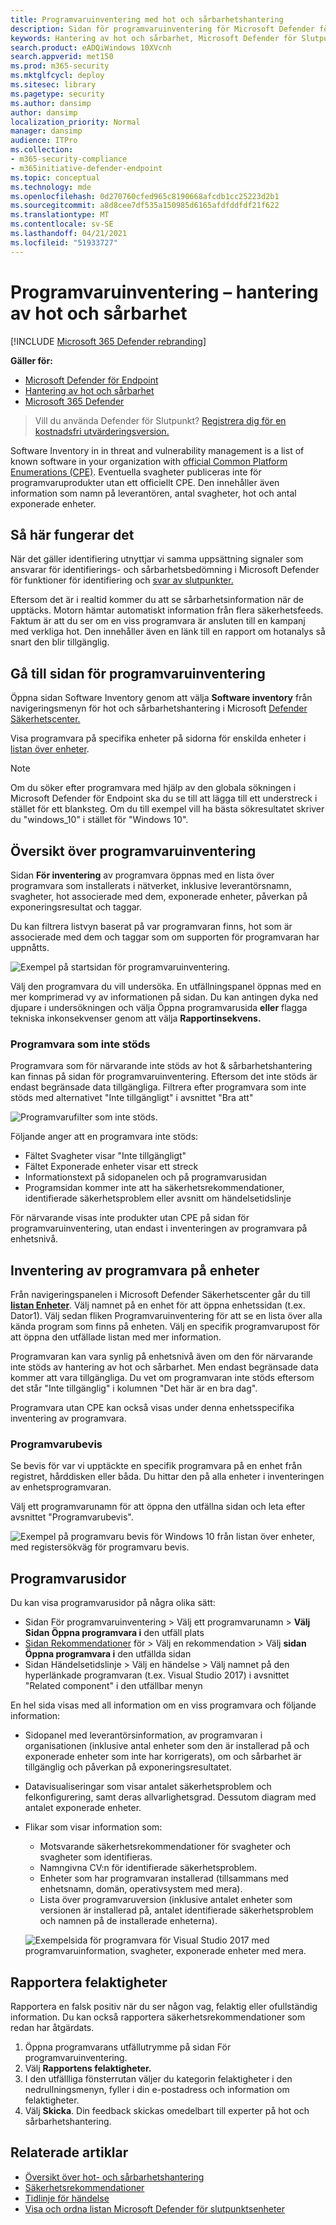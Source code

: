 ```yaml
---
title: Programvaruinventering med hot och sårbarhetshantering
description: Sidan för programvaruinventering för Microsoft Defender för Endpoints hot och sårbarhetshantering visar hur många svagheter och svagheter som har upptäckts i programvaran.
keywords: Hantering av hot och sårbarhet, Microsoft Defender för Slutpunkt, Microsoft Defender för programvaruinventering av slutpunkter, Microsoft Defender för slutpunktshot & sårbarhetshantering, Microsoft Defender för slutpunktshot & inventering av sårbarhetshanteringsprogram, Microsoft Defender för Endpoint tvm-programinventering, inventering av TVM-programvara
search.product: eADQiWindows 10XVcnh
search.appverid: met150
ms.prod: m365-security
ms.mktglfcycl: deploy
ms.sitesec: library
ms.pagetype: security
ms.author: dansimp
author: dansimp
localization_priority: Normal
manager: dansimp
audience: ITPro
ms.collection:
- m365-security-compliance
- m365initiative-defender-endpoint
ms.topic: conceptual
ms.technology: mde
ms.openlocfilehash: 0d270760cfed965c8190668afcdb1cc25223d2b1
ms.sourcegitcommit: a8d8cee7df535a150985d6165afdfddfdf21f622
ms.translationtype: MT
ms.contentlocale: sv-SE
ms.lasthandoff: 04/21/2021
ms.locfileid: "51933727"
---
```

# <a name="software-inventory---threat-and-vulnerability-management"></a>Programvaruinventering – hantering av hot och sårbarhet

[!INCLUDE [Microsoft 365 Defender rebranding](../../includes/microsoft-defender.md)]

**Gäller för:**
- [Microsoft Defender för Endpoint](https://go.microsoft.com/fwlink/?linkid=2154037)
- [Hantering av hot och sårbarhet](next-gen-threat-and-vuln-mgt.md)
- [Microsoft 365 Defender](https://go.microsoft.com/fwlink/?linkid=2118804)

>Vill du använda Defender för Slutpunkt? [Registrera dig för en kostnadsfri utvärderingsversion.](https://www.microsoft.com/microsoft-365/windows/microsoft-defender-atp?ocid=docs-wdatp-portaloverview-abovefoldlink)

Software Inventory in in threat and vulnerability management is a list of known software in your organization with [official Common Platform Enumerations (CPE)](https://nvd.nist.gov/products/cpe). Eventuella svagheter publiceras inte för programvaruprodukter utan ett officiellt CPE. Den innehåller även information som namn på leverantören, antal svagheter, hot och antal exponerade enheter.

## <a name="how-it-works"></a>Så här fungerar det

När det gäller identifiering utnyttjar vi samma uppsättning signaler som ansvarar för identifierings- och sårbarhetsbedömning i Microsoft Defender för funktioner för identifiering och [svar av slutpunkter.](overview-endpoint-detection-response.md)

Eftersom det är i realtid kommer du att se sårbarhetsinformation när de upptäcks. Motorn hämtar automatiskt information från flera säkerhetsfeeds. Faktum är att du ser om en viss programvara är ansluten till en kampanj med verkliga hot. Den innehåller även en länk till en rapport om hotanalys så snart den blir tillgänglig.

## <a name="navigate-to-the-software-inventory-page"></a>Gå till sidan för programvaruinventering

Öppna sidan Software Inventory genom att välja **Software inventory** från navigeringsmenyn för hot och sårbarhetshantering i Microsoft [Defender Säkerhetscenter.](portal-overview.md)

Visa programvara på specifika enheter på sidorna för enskilda enheter i [listan över enheter](machines-view-overview.md).

>[!NOTE]
>Om du söker efter programvara med hjälp av den globala sökningen i Microsoft Defender för Endpoint ska du se till att lägga till ett understreck i stället för ett blanksteg. Om du till exempel vill ha bästa sökresultatet skriver du "windows_10" i stället för "Windows 10".

## <a name="software-inventory-overview"></a>Översikt över programvaruinventering

Sidan **För inventering** av programvara öppnas med en lista över programvara som installerats i nätverket, inklusive leverantörsnamn, svagheter, hot associerade med dem, exponerade enheter, påverkan på exponeringsresultat och taggar.

Du kan filtrera listvyn baserat på var programvaran finns, hot som är associerade med dem och taggar som om supporten för programvaran har uppnåtts.

![Exempel på startsidan för programvaruinventering.](images/tvm-software-inventory.png)

Välj den programvara du vill undersöka. En utfällningspanel öppnas med en mer komprimerad vy av informationen på sidan. Du kan antingen dyka ned djupare i undersökningen och välja Öppna programvarusida **eller** flagga tekniska inkonsekvenser genom att välja **Rapportinsekvens.**

### <a name="software-that-isnt-supported"></a>Programvara som inte stöds

Programvara som för närvarande inte stöds av hot & sårbarhetshantering kan finnas på sidan för programvaruinventering. Eftersom det inte stöds är endast begränsade data tillgängliga. Filtrera efter programvara som inte stöds med alternativet "Inte tillgängligt" i avsnittet "Bra att"

![Programvarufilter som inte stöds.](images/tvm-unsupported-software-filter.png)

Följande anger att en programvara inte stöds:

- Fältet Svagheter visar "Inte tillgängligt"
- Fältet Exponerade enheter visar ett streck
- Informationstext på sidopanelen och på programvarusidan
- Programsidan kommer inte att ha säkerhetsrekommendationer, identifierade säkerhetsproblem eller avsnitt om händelsetidslinje

För närvarande visas inte produkter utan CPE på sidan för programvaruinventering, utan endast i inventeringen av programvara på enhetsnivå.

## <a name="software-inventory-on-devices"></a>Inventering av programvara på enheter

Från navigeringspanelen i Microsoft Defender Säkerhetscenter går du till **[listan Enheter](machines-view-overview.md)**. Välj namnet på en enhet för att öppna enhetssidan  (t.ex. Dator1). Välj sedan fliken Programvaruinventering för att se en lista över alla kända program som finns på enheten. Välj en specifik programvarupost för att öppna den utfällade listan med mer information.

Programvaran kan vara synlig på enhetsnivå även om den för närvarande inte stöds av hantering av hot och sårbarhet. Men endast begränsade data kommer att vara tillgängliga. Du vet om programvaran inte stöds eftersom det står "Inte tillgänglig" i kolumnen "Det här är en bra dag".

Programvara utan CPE kan också visas under denna enhetsspecifika inventering av programvara.

### <a name="software-evidence"></a>Programvarubevis

Se bevis för var vi upptäckte en specifik programvara på en enhet från registret, hårddisken eller båda. Du hittar den på alla enheter i inventeringen av enhetsprogramvaran.

Välj ett programvarunamn för att öppna den utfällna sidan och leta efter avsnittet "Programvarubevis".

![Exempel på programvaru bevis för Windows 10 från listan över enheter, med registersökväg för programvaru bevis.](images/tvm-software-evidence.png)

## <a name="software-pages"></a>Programvarusidor

Du kan visa programvarusidor på några olika sätt:

- Sidan För programvaruinventering > Välj ett programvarunamn > **Välj Sidan Öppna programvara i** den utfäll plats
- [Sidan Rekommendationer](tvm-security-recommendation.md) för > Välj en rekommendation > Välj **sidan Öppna programvara i** den utfällda sidan
- [](threat-and-vuln-mgt-event-timeline.md) Sidan Händelsetidslinje > Välj en händelse > Välj namnet på den hyperlänkade programvaran (t.ex. Visual Studio 2017) i avsnittet "Related component" i den utfällbar menyn

 En hel sida visas med all information om en viss programvara och följande information:

- Sidopanel med leverantörsinformation, av programvaran i organisationen (inklusive antal enheter som den är installerad på och exponerade enheter som inte har korrigerats), om och sårbarhet är tillgänglig och påverkan på exponeringsresultatet.
- Datavisualiseringar som visar antalet säkerhetsproblem och felkonfigurering, samt deras allvarlighetsgrad. Dessutom diagram med antalet exponerade enheter.
- Flikar som visar information som:
    - Motsvarande säkerhetsrekommendationer för svagheter och svagheter som identifieras.
    - Namngivna CV:n för identifierade säkerhetsproblem.
    - Enheter som har programvaran installerad (tillsammans med enhetsnamn, domän, operativsystem med mera).
    - Lista över programvaruversion (inklusive antalet enheter som versionen är installerad på, antalet identifierade säkerhetsproblem och namnen på de installerade enheterna).

    ![Exempelsida för programvara för Visual Studio 2017 med programvaruinformation, svagheter, exponerade enheter med mera.](images/tvm-software-page-example.png)

## <a name="report-inaccuracy"></a>Rapportera felaktigheter

Rapportera en falsk positiv när du ser någon vag, felaktig eller ofullständig information. Du kan också rapportera säkerhetsrekommendationer som redan har åtgärdats.

1. Öppna programvarans utfällutrymme på sidan För programvaruinventering.
2. Välj **Rapportens felaktigheter.**
3. I den utfällliga fönsterrutan väljer du kategorin felaktigheter i den nedrullningsmenyn, fyller i din e-postadress och information om felaktigheter.
4. Välj **Skicka**. Din feedback skickas omedelbart till experter på hot och sårbarhetshantering.

## <a name="related-articles"></a>Relaterade artiklar

- [Översikt över hot- och sårbarhetshantering](next-gen-threat-and-vuln-mgt.md)
- [Säkerhetsrekommendationer](tvm-security-recommendation.md)
- [Tidlinje för händelse](threat-and-vuln-mgt-event-timeline.md)
- [Visa och ordna listan Microsoft Defender för slutpunktsenheter](machines-view-overview.md)
